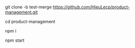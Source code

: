 git clone -b test-merge https://github.com/HieuLecp/product-management.git

cd product-management

npm i

npm start
